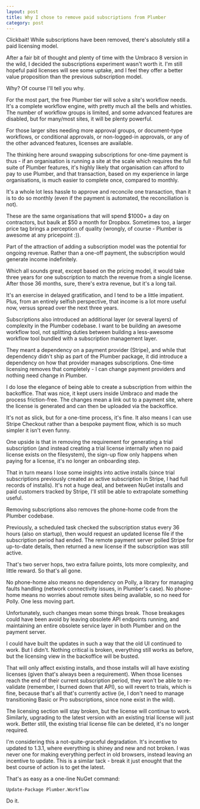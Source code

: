 ```yaml
---
layout: post
title: Why I chose to remove paid subscriptions from Plumber
category: post
---
```


Clickbait! While subscriptions have been removed, there's absolutely still a paid licensing model. 

After a fair bit of thought and plenty of time with the Umbraco 8 version in the wild, I decided the subscriptions experiment wasn't worth it. I'm still hopeful paid licenses will see some uptake, and I feel they offer a better value proposition than the previous subscription model.

Why? Of course I'll tell you why.

For the most part, the free Plumber tier will solve a site's workflow needs. It's a complete workflow engine, with pretty much all the bells and whistles. The number of workflow groups is limited, and some advanced features are disabled, but for many/most sites, it will be plenty powerful.

For those larger sites needing more approval groups, or document-type workflows, or conditional approvals, or non-logged-in approvals, or any of the other advanced features, licenses are available.

The thinking here around swapping subscriptions for one-time payment is thus - if an organisation is running a site at the scale which requires the full suite of Plumber features, it's highly likely that organisation can afford to pay to use Plumber, and that transaction, based on my experience in large organisations, is much easier to complete once, compared to monthly.

It's a whole lot less hassle to approve and reconcile one transaction, than it is to do so monthly (even if the payment is automated, the reconciliation is not).

These are the same organisations that will spend $1000+ a day on contractors, but baulk at $50 a month for Dropbox. Sometimes too, a larger price tag brings a perception of quality (wrongly, of course - Plumber is awesome at any pricepoint :)).

Part of the attraction of adding a subscription model was the potential for ongoing revenue. Rather than a one-off payment, the subscription would generate income indefinitely.

Which all sounds great, except based on the pricing model, it would take three years for one subscription to match the revenue from a single license. After those 36 months, sure, there's extra revenue, but it's a long tail.

It's an exercise in delayed gratification, and I tend to be a little impatient. Plus, from an entirely selfish perspective, that income is a lot more useful now, versus spread over the next three years.

Subscriptions also introduced an additional layer (or several layers) of complexity in the Plumber codebase. I want to be building an awesome workflow tool, not splitting duties between building a less-awesome workflow tool bundled with a subscription management layer.

They meant a dependency on a payment provider (Stripe), and while that dependency didn't ship as part of the Plumber package, it did introduce a dependency on how that provider manages subscriptions. One-time licensing removes that completely - I can change payment providers and nothing need change in Plumber.

I do lose the elegance of being able to create a subscription from within the backoffice. That was nice, it kept users inside Umbraco and made the process friction-free. The changes mean a link out to a payment site, where the license is generated and can then be uploaded via the backoffice.

It's not as slick, but for a one-time process, it's fine. It also means I can use Stripe Checkout rather than a bespoke payment flow, which is so much simpler it isn't even funny.

One upside is that in removing the requirement for generating a trial subscription (and instead creating a trial license internally when no paid license exists on the filesystem), the sign-up flow only happens when paying for a license, it's no longer an onboarding step.

That in turn means I lose some insights into active installs (since trial subscriptions previously created an active subscription in Stripe, I had full records of installs). It's not a huge deal, and between NuGet installs and paid customers tracked by Stripe, I'll still be able to extrapolate something useful.

Removing subscriptions also removes the phone-home code from the Plumber codebase.

Previously, a scheduled task checked the subscription status every 36 hours (also on startup), then would request an updated license file if the subscription period had ended. The remote payment server polled Stripe for up-to-date details, then returned a new license if the subscription was still active.

That's two server hops, two extra failure points, lots more complexity, and little reward. So that's all gone.

No phone-home also means no dependency on Polly, a library for managing faults handling (network connectivity issues, in Plumber's case). No phone-home means no worries about remote sites being available, so no need for Polly. One less moving part.

Unfortunately, such changes mean some things break. Those breakages could have been avoid by leaving obsolete API endpoints running, and maintaining an entire obsolete service layer in both Plumber and on the payment server.

I could have built the updates in such a way that the old UI continued to work. But I didn't. Nothing critical is broken, everything still works as before, but the licensing view in the backoffice will be busted.

That will only affect existing installs, and those installs will all have existing licenses (given that's always been a requirement). When those licenses reach the end of their current subscription period, they won't be able to re-validate (remember, I burned down that API), so will revert to trials, which is fine, because that's all that's currently active (ie, I don't need to manage transitioning Basic or Pro subscriptions, since none exist in the wild).

The licensing section will stay broken, but the license will continue to work. Similarly, upgrading to the latest version with an existing trial license will just work. Better still, the existing trial license file can be deleted, it's no longer required.

I'm considering this a not-quite-graceful degradation. It's incentive to updated to 1.3.1, where everything is shiney and new and not broken. I was never one for making everything perfect in old browsers, instead leaving an incentive to update. This is a similar tack - break it just enought that the best course of action is to get the latest.

That's as easy as a one-line NuGet command: 

`Update-Package Plumber.Workflow`

Do it.

